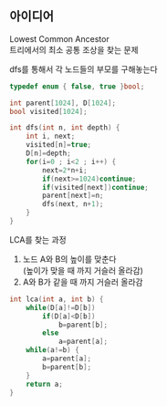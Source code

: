 ## 아이디어
Lowest Common Ancestor  
트리에서의 최소 공통 조상을 찾는 문제  
  
dfs를 통해서 각 노드들의 부모를 구해놓는다
```c
typedef enum { false, true }bool;

int parent[1024], D[1024];
bool visited[1024];

int dfs(int n, int depth) {
	int i, next;
	visited[n]=true;
	D[n]=depth;
	for(i=0 ; i<2 ; i++) {
		next=2*n+i;
		if(next>=1024)continue;
		if(visited[next])continue;
		parent[next]=n;
		dfs(next, n+1);
	}
}
```
LCA를 찾는 과정
1. 노드 A와 B의 높이를 맞춘다  
(높이가 맞을 때 까지 거슬러 올라감)
2. A와 B가 같을 때 까지 거슬러 올라감
  
```c
int lca(int a, int b) {
	while(D[a]!=D[b])
		if(D[a]<D[b])
			b=parent[b];
		else
			a=parent[a];
	while(a!=b) {
		a=parent[a];
		b=parent[b];
	}
	return a;
}
```
